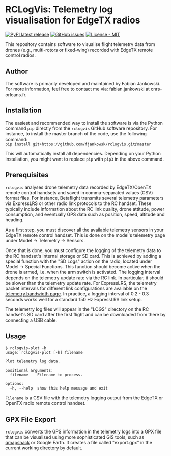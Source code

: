 # RCLogVis: Telemetry log visualisation for EdgeTX radios #

[![PyPI latest release](https://img.shields.io/pypi/v/rclogvis.svg)](https://pypi.org/project/rclogvis/)
[![GitHub issues](https://img.shields.io/badge/issue_tracking-GitHub-blue.svg)](https://github.com/fjankowsk/rclogvis/issues/)
[![License - MIT](https://img.shields.io/pypi/l/rclogvis.svg)](https://github.com/fjankowsk/rclogvis/blob/master/LICENSE)

This repository contains software to visualise flight telemetry data from drones (e.g., multi-rotors or fixed-wing) recorded with EdgeTX remote control radios.

## Author ##

The software is primarily developed and maintained by Fabian Jankowski. For more information, feel free to contact me via: fabian.jankowski at cnrs-orleans.fr.

## Installation ##

The easiest and recommended way to install the software is via the Python command `pip` directly from the `rclogvis` GitHub software repository. For instance, to install the master branch of the code, use the following command:  
`pip install git+https://github.com/fjankowsk/rclogvis.git@master`

This will automatically install all dependencies. Depending on your Python installation, you might want to replace `pip` with `pip3` in the above command.

## Prerequisites ##

`rclogvis` analyses drone telemetry data recorded by EdgeTX/OpenTX remote control handsets and saved in comma-separated values (CSV) format files. For instance, Betaflight transmits several telemetry parameters via ExpressLRS or other radio link protocols to the RC handset. These typically include information about the RC link quality, drone attitude, power consumption, and eventually GPS data such as position, speed, altitude and heading.

As a first step, you must discover all the available telemetry sensors in your EdgeTX remote control handset. This is done on the model's telemetry page under Model -> Telemetry -> Sensors.

Once that is done, you must configure the logging of the telemetry data to the RC handset's internal storage or SD card. This is achieved by adding a special function with the "SD Logs" action on the radio, located under Model -> Special Functions. This function should become active when the drone is armed, i.e. when the arm switch is activated. The logging interval depends on the telemetry update rate via the RC link. In particular, it should be slower than the telemetry update rate. For ExpressLRS, the telemetry packet intervals for different link configurations are available on the [telemetry bandwidth page](https://www.expresslrs.org/info/telem-bandwidth/). In practice, a logging interval of 0.2 - 0.3 seconds works well for a standard 150 Hz ExpressLRS link setup.

The telemetry log files will appear in the "LOGS" directory on the RC handset's SD card after the first flight and can be downloaded from there by connecting a USB cable.

## Usage ##

```console
$ rclogvis-plot -h
usage: rclogvis-plot [-h] filename

Plot telemetry log data.

positional arguments:
  filename    Filename to process.

options:
  -h, --help  show this help message and exit
```

`Filename` is a CSV file with the telemetry logging output from the EdgeTX or OpenTX radio remote control handset.

## GPX File Export ##

`rclogvis` converts the GPS information in the telemetry logs into a GPX file that can be visualised using more sophisticated GIS tools, such as [qmapshack](https://github.com/Maproom/qmapshack) or Google Earth. It creates a file called "export.gpx" in the current working directory by default.
